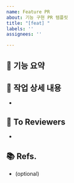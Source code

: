 ```yaml
---
name: Feature PR
about: 기능 구현 PR 템플릿
title: "[feat] "
labels: ''
assignees: ''

---
```


## 📌 기능 요약
> 

## 📎 작업 상세 내용
- 

## 👋 To Reviewers
- 

## 📚 Refs.
- (optional)
